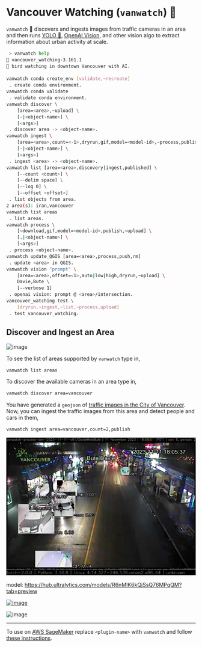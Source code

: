 # Vancouver Watching (`vanwatch`) 🌈

`vanwatch` 🌈 discovers and ingests images from traffic cameras in an area and then runs [YOLO 🚀](https://github.com/ultralytics/ultralytics), [OpenAI Vision](https://github.com/kamangir/openai#vision), and other vision algo to extract information about urban activity at scale. 


```bash
 > vanwatch help
🌈 vancouver_watching-3.161.1
🌈 bird watching in downtown Vancouver with AI.

vanwatch conda create_env [validate,~recreate]
 . create conda environment.
vanwatch conda validate
 . validate conda environment.
vanwatch discover \
	[area=<area>,~upload] \
	[-|<object-name>] \
	[<args>]
 . discover area -> <object-name>.
vanwatch ingest \
	[area=<area>,count=<-1>,dryrun,gif,model=<model-id>,~process,publish,~upload] \
	[-|<object-name>] \
	[<args>]
 . ingest <area> -> <object-name>.
vanwatch list [area=<area>,discovery|ingest,published] \
	[--count <count>] \
	[--delim space] \
	[--log 0] \
	[--offset <offset>]
 . list objects from area.
2 area(s): iran,vancouver
vanwatch list areas
 . list areas.
vanwatch process \
	[~download,gif,model=<model-id>,publish,~upload] \
	[.|<object-name>] \
	[<args>]
 . process <object-name>.
vanwatch update_QGIS [area=<area>,process,push,rm]
 . update <area> in QGIS.
vanwatch vision "prompt" \
	[area=<area>,offset=<1>,auto|low|high,dryrun,~upload] \
	Davie,Bute \
	[--verbose 1]
 . openai vision: prompt @ <area>/intersection.
vancouver_watching test \
	[dryrun,~ingest,~list,~process,upload]
 . test vancouver_watching.
```

## Discover and Ingest an Area

![image](https://user-images.githubusercontent.com/1007567/196573547-b1c71b3b-7fac-4d2c-bba0-a87b063830da.png)


To see the list of areas supported by `vanwatch` type in,

```bash
vanwatch list areas
```

To discover the available cameras in an area type in,

```bash
vanwatch discover area=vancouver
```

You have generated a `geojson` of [traffic images in the City of Vancouver](./data/vancouver.geojson). Now, you can ingest the traffic images from this area and detect people and cars in them,

```bash
vanwatch ingest area=vancouver,count=2,publish
```

![image](https://github.com/kamangir/assets/blob/main/vanwatch/2023-11-25-openai-vision/DavieWestBute-inference.jpg?raw=true)

model: https://hub.ultralytics.com/models/R6nMlK6kQjSsQ76MPqQM?tab=preview

[![image](https://github.com/kamangir/assets/blob/main/vanwatch/2023-11-25-openai-vision/QGIS.png?raw=true)](./QGIS/vancouver-2023-11-12-12-03-40-85851.geojson)

![image](https://github.com/kamangir/assets/blob/main/vanwatch/2023-11-12-14-42-23-96479.gif?raw=true?raw=1)

---

To use on [AWS SageMaker](https://aws.amazon.com/sagemaker/) replace `<plugin-name>` with `vanwatch` and follow [these instructions](https://github.com/kamangir/blue-plugin/blob/main/SageMaker.md).